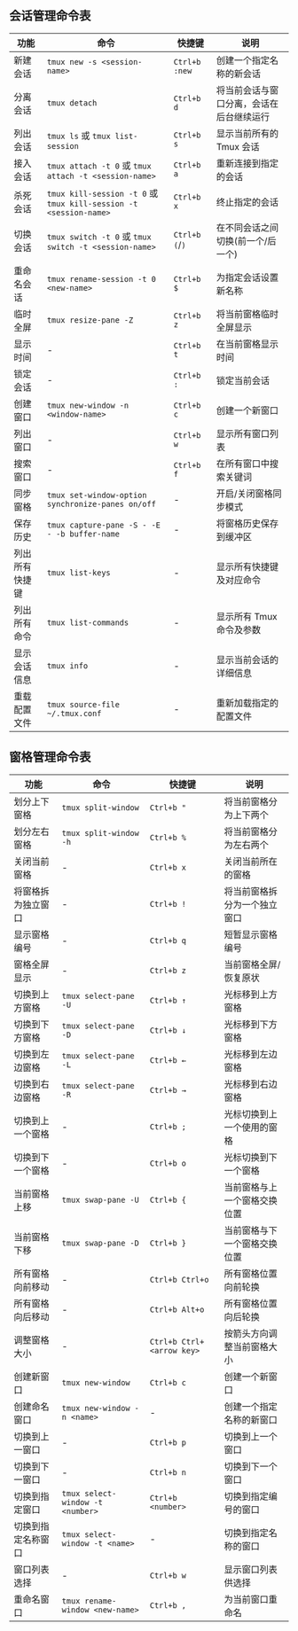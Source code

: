 ## 会话管理命令表

| 功能           | 命令                                                              | 快捷键         | 说明                                     |
| -------------- | ----------------------------------------------------------------- | -------------- | ---------------------------------------- |
| 新建会话       | `tmux new -s <session-name>`                                      | `Ctrl+b :new`  | 创建一个指定名称的新会话                 |
| 分离会话       | `tmux detach`                                                     | `Ctrl+b d`     | 将当前会话与窗口分离，会话在后台继续运行 |
| 列出会话       | `tmux ls` 或 `tmux list-session`                                  | `Ctrl+b s`     | 显示当前所有的 Tmux 会话                 |
| 接入会话       | `tmux attach -t 0` 或 `tmux attach -t <session-name>`             | `Ctrl+b a`     | 重新连接到指定的会话                     |
| 杀死会话       | `tmux kill-session -t 0` 或 `tmux kill-session -t <session-name>` | `Ctrl+b x`     | 终止指定的会话                           |
| 切换会话       | `tmux switch -t 0` 或 `tmux switch -t <session-name>`             | `Ctrl+b (`/`)` | 在不同会话之间切换(前一个/后一个)        |
| 重命名会话     | `tmux rename-session -t 0 <new-name>`                             | `Ctrl+b $`     | 为指定会话设置新名称                     |
| 临时全屏       | `tmux resize-pane -Z`                                             | `Ctrl+b z`     | 将当前窗格临时全屏显示                   |
| 显示时间       | -                                                                 | `Ctrl+b t`     | 在当前窗格显示时间                       |
| 锁定会话       | -                                                                 | `Ctrl+b :`     | 锁定当前会话                             |
| 创建窗口       | `tmux new-window -n <window-name>`                                | `Ctrl+b c`     | 创建一个新窗口                           |
| 列出窗口       | -                                                                 | `Ctrl+b w`     | 显示所有窗口列表                         |
| 搜索窗口       | -                                                                 | `Ctrl+b f`     | 在所有窗口中搜索关键词                   |
| 同步窗格       | `tmux set-window-option synchronize-panes on/off`                 | -              | 开启/关闭窗格同步模式                    |
| 保存历史       | `tmux capture-pane -S - -E - -b buffer-name`                      | -              | 将窗格历史保存到缓冲区                   |
| 列出所有快捷键 | `tmux list-keys`                                                  | -              | 显示所有快捷键及对应命令                 |
| 列出所有命令   | `tmux list-commands`                                              | -              | 显示所有 Tmux 命令及参数                 |
| 显示会话信息   | `tmux info`                                                       | -              | 显示当前会话的详细信息                   |
| 重载配置文件   | `tmux source-file ~/.tmux.conf`                                   | -              | 重新加载指定的配置文件                   |

## 窗格管理命令表

| 功能               | 命令                             | 快捷键                    | 说明                         |
| ------------------ | -------------------------------- | ------------------------- | ---------------------------- |
| 划分上下窗格       | `tmux split-window`              | `Ctrl+b "`                | 将当前窗格分为上下两个       |
| 划分左右窗格       | `tmux split-window -h`           | `Ctrl+b %`                | 将当前窗格分为左右两个       |
| 关闭当前窗格       | -                                | `Ctrl+b x`                | 关闭当前所在的窗格           |
| 将窗格拆为独立窗口 | -                                | `Ctrl+b !`                | 将当前窗格拆分为一个独立窗口 |
| 显示窗格编号       | -                                | `Ctrl+b q`                | 短暂显示窗格编号             |
| 窗格全屏显示       | -                                | `Ctrl+b z`                | 当前窗格全屏/恢复原状        |
| 切换到上方窗格     | `tmux select-pane -U`            | `Ctrl+b ↑`                | 光标移到上方窗格             |
| 切换到下方窗格     | `tmux select-pane -D`            | `Ctrl+b ↓`                | 光标移到下方窗格             |
| 切换到左边窗格     | `tmux select-pane -L`            | `Ctrl+b ←`                | 光标移到左边窗格             |
| 切换到右边窗格     | `tmux select-pane -R`            | `Ctrl+b →`                | 光标移到右边窗格             |
| 切换到上一个窗格   | -                                | `Ctrl+b ;`                | 光标切换到上一个使用的窗格   |
| 切换到下一个窗格   | -                                | `Ctrl+b o`                | 光标切换到下一个窗格         |
| 当前窗格上移       | `tmux swap-pane -U`              | `Ctrl+b {`                | 当前窗格与上一个窗格交换位置 |
| 当前窗格下移       | `tmux swap-pane -D`              | `Ctrl+b }`                | 当前窗格与下一个窗格交换位置 |
| 所有窗格向前移动   | -                                | `Ctrl+b Ctrl+o`           | 所有窗格位置向前轮换         |
| 所有窗格向后移动   | -                                | `Ctrl+b Alt+o`            | 所有窗格位置向后轮换         |
| 调整窗格大小       | -                                | `Ctrl+b Ctrl+<arrow key>` | 按箭头方向调整当前窗格大小   |
| 创建新窗口         | `tmux new-window`                | `Ctrl+b c`                | 创建一个新窗口               |
| 创建命名窗口       | `tmux new-window -n <name>`      | -                         | 创建一个指定名称的新窗口     |
| 切换到上一窗口     | -                                | `Ctrl+b p`                | 切换到上一个窗口             |
| 切换到下一窗口     | -                                | `Ctrl+b n`                | 切换到下一个窗口             |
| 切换到指定窗口     | `tmux select-window -t <number>` | `Ctrl+b <number>`         | 切换到指定编号的窗口         |
| 切换到指定名称窗口 | `tmux select-window -t <name>`   | -                         | 切换到指定名称的窗口         |
| 窗口列表选择       | -                                | `Ctrl+b w`                | 显示窗口列表供选择           |
| 重命名窗口         | `tmux rename-window <new-name>`  | `Ctrl+b ,`                | 为当前窗口重命名             |
